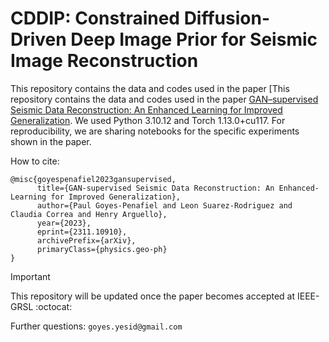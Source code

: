 # CDDIP: Constrained Diffusion-Driven Deep Image Prior for Seismic Image Reconstruction

This repository contains the data and codes used in the paper [This repository contains the data and codes used in the paper [GAN–supervised Seismic Data Reconstruction: An Enhanced Learning for Improved Generalization](https://arxiv.org/abs/2311.10910). We used Python 3.10.12 and Torch 1.13.0+cu117. For reproducibility, we are sharing notebooks for the specific experiments shown in the paper. 

How to cite:
```
@misc{goyespenafiel2023gansupervised,
      title={GAN-supervised Seismic Data Reconstruction: An Enhanced-Learning for Improved Generalization}, 
      author={Paul Goyes-Penafiel and Leon Suarez-Rodriguez and Claudia Correa and Henry Arguello},
      year={2023},
      eprint={2311.10910},
      archivePrefix={arXiv},
      primaryClass={physics.geo-ph}
}
```

> [!IMPORTANT]
> This repository will be updated once the paper becomes accepted at IEEE-GRSL :octocat:

Further questions: ```goyes.yesid@gmail.com ```
